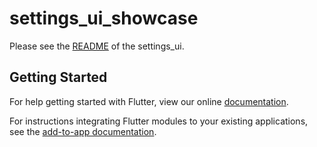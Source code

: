 # settings_ui_showcase

Please see the [README](https://github.com/yako-dev/flutter-settings-ui/blob/master/README.md) of the settings_ui.

## Getting Started

For help getting started with Flutter, view our online
[documentation](https://flutter.dev/).

For instructions integrating Flutter modules to your existing applications,
see the [add-to-app documentation](https://flutter.dev/docs/development/add-to-app).
